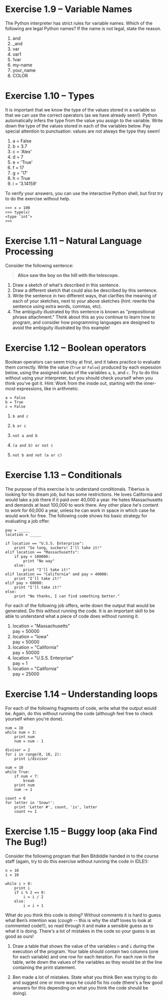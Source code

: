 # Exercise 1.9 – Variable Names

The Python interpreter has strict rules for variable names. Which of the following are legal Python names? If the name is not legal, state the reason.

1. and
2. _and
3. var
4. var1
5. 1var
6. my-name
7. your_name
8. COLOR

# Exercise 1.10 – Types

It is important that we know the type of the values stored in a variable so that we can use the correct operators (as we have already seen!). Python automatically infers the type from the value you assign to the variable. Write down the type of the values stored in each of the variables below. Pay special attention to punctuation: values are not always the type they seem!

1. a = False
2. b = 3.7
3. c = 'Alex'
4. d = 7
5. e = 'True'
6. f = 17
7. g = '17'
8. h = True
9. i = '3.14159'

To verify your answers, you can use the interactive Python shell, but first try to do the exercise without help.

	>>> x = 100
	>>> type(x)
	<type ’int’>
	>>>

# Exercise 1.11 – Natural Language Processing

Consider the following sentence:

> **Alice saw the boy on the hill with the telescope.**

1. Draw a sketch of what's described in this sentence.
2. Draw a different sketch that could also be described by this sentence.
3. Write the sentence in two different ways, that clarifies the meaning of each of your sketches, next to your above sketches (hint: rewrite the sentence using extra words, commas, etc).
4. The ambiguity illustrated by this sentence is known as "prepositional phrase attachment." Think about this as you continue to learn how to program, and consider how programming languages are designed to avoid the ambiguity illustrated by this example!

# Exercise 1.12 – Boolean operators

Boolean operators can seem tricky at first, and it takes practice to evaluate them correctly. Write the value (`True` or `False`) produced by each expession below, using the assigned values of the variables `a`, `b`, and `c`. Try to do this without using your interpreter, but you should check yourself when you think you've got it. Hint: Work from the inside out, starting with the inner-most expressions, like in arithmetic.

	a = False
	b = True
	c = False

1. `b and c`

2. `b or c`

3. `not a and b`

4. `(a and b) or not c`

5. `not b and not (a or c)`

# Exercise 1.13 – Conditionals

The purpose of this exercise is to understand conditionals. Tiberius is looking for his dream job, but has some restrictions. He loves California and would take a job there if it paid over 40,000 a year. He hates Massachusetts and demands at least 100,000 to work there. Any other place he's content to work for 60,000 a year, unless he can work in space in which case he would work for free. The following code shows his basic strategy for evaluating a job offer.

	pay = _____
	location = _____

	if location == "U.S.S. Enterprise":
		print "So long, suckers! I'll take it!"
	elif location == "Massachusetts":
		if pay < 100000:
			print "No way"
		else:
			print "I'll take it!"
	elif location == "California" and pay > 40000:
		print "I'll take it!"
	elif pay > 60000:
		print "I'll take it!"
	else:
		print "No thanks, I can find something better."

For each of the following job offers, write down the output that would be generated. Do this without running the code. It is an important skill to be able to understand what a piece of code does without running it.

1. location = "Massachusetts"  
   pay = 50000
2. location = "Iowa"  
   pay = 50000
3. location = "California"  
   pay = 50000
4. location = "U.S.S. Enterprise"  
   pay = 1
5. location = "California"  
   pay = 25000

# Exercise 1.14 – Understanding loops

For each of the following fragments of code, write what the output would be. Again, do this without running the code (although feel free to check yourself when you're done).

	num = 10
	while num > 3:
		print num
		num = num - 1

	divisor = 2
	for i in range(0, 10, 2):
		print i/divisor

	num = 10
	while True:
		if num < 7:
			break
		print num
		num -= 1

	count = 0
	for letter in 'Snow!':
		print 'Letter #', count, 'is', letter
		count += 1

# Exercise 1.15 – Buggy loop (aka Find The Bug!)

Consider the following program that Ben Bitdiddle handed in to the course staff (again, try to do this exercise without running the code in IDLE!):

	n = 10
	i = 10
	
	while i > 0:
		print i
		if i % 2 == 0:
			i = i / 2
		else:
			i = i + 1

What do you think this code is doing? Without comments it is hard to guess what Ben’s intention was (*cough* -- this is why the staff loves to look at commented code!!), so read through it and make a sensible guess as to what it is doing. There's a lot of mistakes in the code so your guess is as good as ours!

1. Draw a table that shows the value of the variables `n` and `i` during the execution of the program. Your table should contain two columns (one for each variable) and one row for each iteration. For each row in the table, write down the values of the variables as they would be at the line containing the print statement.

2. Ben made a lot of mistakes. State what you think Ben was trying to do and suggest one or more ways he could fix his code (there's a few good answers for this depending on what you think the code should be doing).
